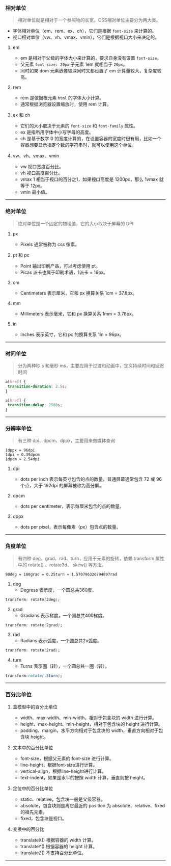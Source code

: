### 相对单位

> 相对单位就是相对于一个参照物的长宽，CSS相对单位主要分为两大类。

- 字体相对单位（em、rem、ex、ch），它们是根据 `font-size` 来计算的。
- 视口相对单位（vw、vh、vmax、vmin），它们是根据视口大小来决定的。

1. em
    - em 是相对于父级的字体大小来计算的，要求自身没有设置 `font-size`。
    - 父元素 `font-size: 20px` 子元素 1em 就相当于 `20px`。
    - 同时如果 dom 元素嵌套较深同时又都设置了 em 计算量较大，复杂度较高。

2. rem
    - rem 是依据根元素 `html` 的字体大小计算。
    - 通常根据浏览器设置缩放时，使用 rem 计算。

3. ex 和 ch
    - 它们的大小取决于元素的 `font-size` 和 `font-family` 属性。
    - ex 是指所用字体中小写字母的高度。
    - ch 是基于数字 0 的宽度计算的，在设置容器的宽度时很有用，比如一个容器想要显示指定个数的字符串时，就可以使用这个单位。

4. vw、vh、vmax、vmin
    - vw 视口宽度百分比。
    - vh 视口高度百分比。
    - vmax 1 相当于视口的百分之1，如果视口高度是 1200px，那么 1vmax 就等于 12px。
    - vmin 最小值。

---

### 绝对单位

> 绝对单位是一个固定的物理值，它的大小取决于屏幕的 DPI

1. px
    - Pixels 通常被称为 css 像素。

2. pt 和 pc
    - Point 输出印刷产品，可以考虑使用 pt。
    - Picas 派卡也属于印刷术语，1派卡 = 16px。

3. cm
    - Centimeters 表示厘米，它和 px 换算关系 1cm = 37.8px。

4. mm
    - Millimeters 表示毫米，它和 px 换算关系 1mm = 3.78px。

5. in
    - Inches 表示英寸，它和 px 的换算关系 1in = 96px。

---

### 时间单位

> 分为两种秒 s 和毫秒 ms，主要应用于过渡和动画中，定义持续时间和延迟时间

```css
a[href] {
 transition-duration: 2.5s;
}

a[href] {
 transition-delay: 2500s;
}
```

---

### 分辨率单位

> 有三种 dpi、dpcm、dppx，主要用来做媒体查询

```
1dppx = 96dpi
1dpi ≈ 0.39dpcm
1dpcm ≈ 2.54dpi
```

1. dpi
    - dots per inch 表示每英寸包含的点的数量，普通屏幕通常包含 72 或 96 个点，大于 192dpi 的屏幕被称为高分屏。

2. dpcm
    - dots per centimeter，表示每厘米包含的点的数量。

3. dppx
    - dots per pixel，表示每像素（px）包含点的数量。

---

### 角度单位

> 有四种 deg、grad、rad、turn，应用于元素的旋转，依赖 transform 属性中的 rotate() 、rotate3d、 skew() 等方法。

```
90deg = 100grad = 0.25turn ≈ 1.570796326794897rad
```

1. deg
    - Degress 表示度，一个圆总共360度。

```css
transform: rotate(2deg);
```

2. grad
    - Gradians 表示梯度，一个圆总共400梯度。

```css
transform: rotate(2grad);
```

3. rad
    - Radians 表示弧度，一个圆总共2π弧度。

```css
transform: rotate(2rad);
```

4. turn
    - Turns 表示圈（转），一个圆总共一圈（转）。

```css
transform:rotate(.5turn);
```

---

### 百分比单位

1. 盒模型中的百分比单位
    - width、max-width、min-width，相对于包含块的 width 进行计算。
    - height、max-height、min-height，相对于包含块的 height 进行计算。
    - padding、margin，水平方向相对于包含块的 width，垂直方向相对于包含块 height。

2. 文本中的百分比单位
    - font-size，根据父元素的 font-size 进行计算。
    - line-height，根据font-size进行计算。
    - vertical-align，根据line-height进行计算。
    - text-indent，如果是水平的按照 width 计算，垂直则按 height。

3. 定位中的百分比单位
    - static、relative，包含块一般是父级容器。
    - absolute，包含块则是离它最近的 position 为 absolute、relative、fixed 的祖先元素。
    - fixed，包含块是视口。

4. 变换中的百分比
    - translateX() 根据容器的 width 计算。
    - translateY() 根据容器的 height 计算。
    - translateZ() 不支持百分比单位。

---